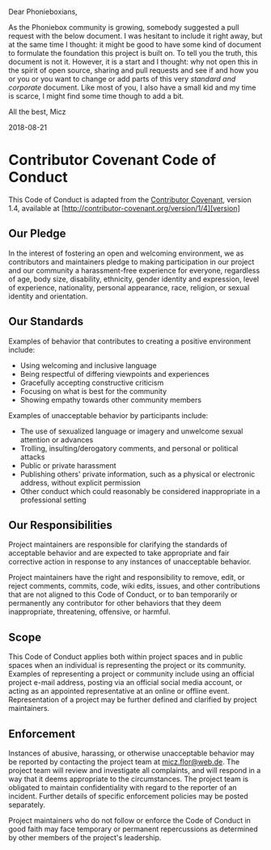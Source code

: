 
Dear Phonieboxians,

As the Phoniebox community is growing, somebody suggested a pull request with the below document. I was hesitant to include it right away, but at the same time I thought: it might be good to have some kind of document to formulate the foundation this project is built on. To tell you the truth, this document is not it. However, it is a start and I thought: why not open this in the spirit of open source, sharing and pull requests and see if and how you or you or you want to change or add parts of this very *standard and corporate* document. Like most of you, I also have a small kid and my time is scarce, I might find some time though to add a bit.

All the best, Micz

2018-08-21

# Contributor Covenant Code of Conduct

This Code of Conduct is adapted from the [Contributor Covenant][homepage], version 1.4, available at [http://contributor-covenant.org/version/1/4][version]

## Our Pledge

In the interest of fostering an open and welcoming environment, we as contributors and maintainers pledge to making participation in our project and our community a harassment-free experience for everyone, regardless of age, body size, disability, ethnicity, gender identity and expression, level of experience, nationality, personal appearance, race, religion, or sexual identity and orientation.

## Our Standards

Examples of behavior that contributes to creating a positive environment include:

* Using welcoming and inclusive language
* Being respectful of differing viewpoints and experiences
* Gracefully accepting constructive criticism
* Focusing on what is best for the community
* Showing empathy towards other community members

Examples of unacceptable behavior by participants include:

* The use of sexualized language or imagery and unwelcome sexual attention or advances
* Trolling, insulting/derogatory comments, and personal or political attacks
* Public or private harassment
* Publishing others' private information, such as a physical or electronic address, without explicit permission
* Other conduct which could reasonably be considered inappropriate in a professional setting

## Our Responsibilities

Project maintainers are responsible for clarifying the standards of acceptable behavior and are expected to take appropriate and fair corrective action in response to any instances of unacceptable behavior.

Project maintainers have the right and responsibility to remove, edit, or reject comments, commits, code, wiki edits, issues, and other contributions that are not aligned to this Code of Conduct, or to ban temporarily or permanently any contributor for other behaviors that they deem inappropriate, threatening, offensive, or harmful.

## Scope

This Code of Conduct applies both within project spaces and in public spaces when an individual is representing the project or its community. Examples of representing a project or community include using an official project e-mail address, posting via an official social media account, or acting as an appointed representative at an online or offline event. Representation of a project may be further defined and clarified by project maintainers.

## Enforcement

Instances of abusive, harassing, or otherwise unacceptable behavior may be reported by contacting the project team at <micz.flor@web.de>. The project team will review and investigate all complaints, and will respond in a way that it deems appropriate to the circumstances. The project team is obligated to maintain confidentiality with regard to the reporter of an incident. Further details of specific enforcement policies may be posted separately.

Project maintainers who do not follow or enforce the Code of Conduct in good faith may face temporary or permanent repercussions as determined by other members of the project's leadership.

[homepage]: http://contributor-covenant.org
[version]: http://contributor-covenant.org/version/1/4/
